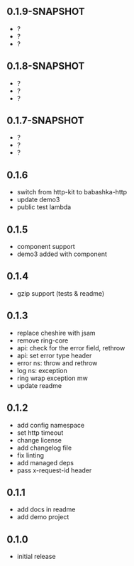 ## 0.1.9-SNAPSHOT

- ?
- ?
- ?

## 0.1.8-SNAPSHOT

- ?
- ?
- ?

## 0.1.7-SNAPSHOT

- ?
- ?
- ?

## 0.1.6

- switch from http-kit to babashka-http
- update demo3
- public test lambda

## 0.1.5

- component support
- demo3 added with component

## 0.1.4

- gzip support (tests & readme)

## 0.1.3

- replace cheshire with jsam
- remove ring-core
- api: check for the error field, rethrow
- api: set error type header
- error ns: throw and rethrow
- log ns: exception
- ring wrap exception mw
- update readme

## 0.1.2

- add config namespace
- set http timeout
- change license
- add changelog file
- fix linting
- add managed deps
- pass x-request-id header

## 0.1.1

- add docs in readme
- add demo project

## 0.1.0

- initial release
